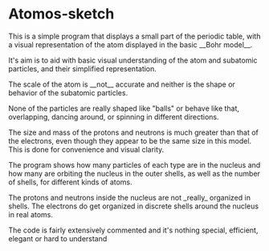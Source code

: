 <h1>Atomos-sketch</h1>
<p>This is a simple program that displays a small part of the periodic table, with a visual representation of the atom displayed in the basic __Bohr model__.</p>
<p>It's aim is to aid with basic visual understanding of the atom and subatomic particles, and their simplified representation.</p>
<p>The scale of the atom is __not__ accurate and neither is the shape or behavior of the subatomic particles.</p>
<p>None of the particles are really shaped like "balls" or behave like that, overlapping, dancing around, or spinning in different directions.</p>
<p>The size and mass of the protons and neutrons is much greater than that of the electrons, even though they appear to be the same size in this model. This is done for convenience and visual clarity.</p>
<p>The program shows how many particles of each type are in the nucleus and how many are orbiting the nucleus in the outer shells, as well as the number of shells, for different kinds of atoms.</p>
<p>The protons and neutrons inside the nucleus are not _really_ organized in shells.
The electrons do get organized in discrete shells around the nucleus in real atoms.</p>
<p>The code is fairly extensively commented and it's nothing special, efficient, elegant or hard to understand</p>
